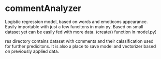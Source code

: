 # commentAnalyzer

Logistic regression model, based on words and emoticons appearance.
Easily importable with just a few funcitons in main.py.
Based on small dataset yet can be easily fed with more data. (create() function in model.py)

res directory contains dataset with comments and their calssification used for further predicitons.
It is also a place to save model and vectorizer based on previously applied data.

